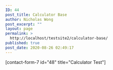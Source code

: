 ```yaml
---
ID: 44
post_title: Calculator Base
author: Nicholas Wong
post_excerpt: ""
layout: page
permalink: >
  http://localhost/testsite2/calculator-base/
published: true
post_date: 2020-08-26 02:49:17
---
```

<!-- wp:shortcode -->
[contact-form-7 id="48" title="Calculator Test"]
<!-- /wp:shortcode -->

<!-- wp:paragraph -->
<p></p>
<!-- /wp:paragraph -->